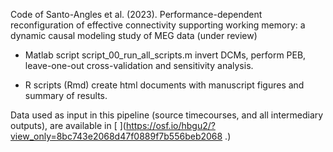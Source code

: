 Code of Santo-Angles et al. (2023). Performance-dependent reconfiguration of effective connectivity supporting working memory: a dynamic causal modeling study of MEG data (under review)

- Matlab script script_00_run_all_scripts.m invert DCMs, perform PEB, leave-one-out cross-validation and sensitivity analysis.

- R scripts (Rmd) create html documents with manuscript figures and summary of results.

Data used as input in this pipeline (source timecourses, and all intermediary outputs), are available in [
](https://osf.io/hbgu2/?view_only=8bc743e2068d47f0889f7b556beb2068 .)
